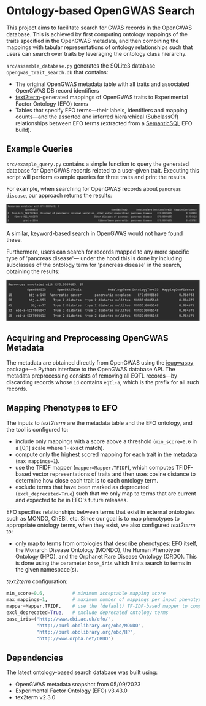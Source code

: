 # Ontology-based OpenGWAS Search
This project aims to facilitate search for GWAS records in the OpenGWAS database. This is achieved by first computing ontology mappings of the traits specified in the OpenGWAS metadata, and then combining the mappings with tabular representations of ontology relationships such that users can search over traits by leveraging the ontology class hierarchy. 

`src/assemble_database.py` generates the SQLite3 database `opengwas_trait_search.db` that contains:
- The original OpenGWAS metadata table with all traits and associated OpenGWAS DB record identifiers
- [text2term](https://github.com/ccb-hms/ontology-mapper)-generated mappings of OpenGWAS traits to Experimental Factor Ontology (EFO) terms
- Tables that specify EFO terms—their labels, identifiers and mapping counts—and the asserted and inferred hierarchical (SubclassOf) relationships between EFO terms (extracted from a [SemanticSQL](https://github.com/INCATools/semantic-sql) EFO build). 



## Example Queries
`src/example_query.py` contains a simple function to query the generated database for OpenGWAS records related to a user-given trait. Executing this script will perform example queries for three traits and print the results. 

For example, when searching for OpenGWAS records about `pancreas disease`, our approach returns the results:

![](resources/example_search_1.png)

A similar, keyword-based search in OpenGWAS would not have found these.  

Furthermore, users can search for records mapped to any more specific type of 'pancreas disease'— under the hood this is done by including subclasses of the ontology term for 'pancreas disease' in the search, obtaining the results:

![](resources/example_search_2.png)


## Acquiring and Preprocessing OpenGWAS Metadata
The metadata are obtained directly from OpenGWAS using the [ieugwaspy](https://github.com/MRCIEU/ieugwaspy) package—a Python interface to the OpenGWAS database API. The metadata preprocessing consists of removing all EQTL records—by discarding records whose `id` contains `eqtl-a`, which is the prefix for all such records. 


## Mapping Phenotypes to EFO
The inputs to _text2term_ are the metadata table and the EFO ontology, and the tool is configured to: 
- include only mappings with a score above a threshold (`min_score=0.6` in a [0,1] scale where 1=exact match).
- compute only the highest scored mapping for each trait in the metadata (`max_mappings=1`). 
- use the TFIDF mapper (`mapper=Mapper.TFIDF`), which computes TFIDF-based vector representations of traits and then uses cosine distance to determine how close each trait is to each ontology term. 
- exclude terms that have been marked as deprecated (`excl_deprecated=True`) such that we only map to terms that are current and expected to be in EFO's future releases.

EFO specifies relationships between terms that exist in external ontologies such as MONDO, ChEBI, etc. Since our goal is to map phenotypes to appropriate ontology terms, when they exist, we also configured _text2term_ to:

- only map to terms from ontologies that describe phenotypes: EFO itself, the Monarch Disease Ontology (MONDO), the Human Phenotype Ontology (HPO), and the Orphanet Rare Disease Ontology (ORDO). This is done using the parameter `base_iris` which limits search to terms in the given namespace(s). 

_text2term_ configuration:
```python
min_score=0.6,          # minimum acceptable mapping score 
max_mappings=1,         # maximum number of mappings per input phenotype
mapper=Mapper.TFIDF,    # use the (default) TF-IDF-based mapper to compare strings  
excl_deprecated=True,   # exclude deprecated ontology terms
base_iris=("http://www.ebi.ac.uk/efo/", 
           "http://purl.obolibrary.org/obo/MONDO",
           "http://purl.obolibrary.org/obo/HP", 
           "http://www.orpha.net/ORDO")
```


## Dependencies
The latest ontology-based search database was built using:
- OpenGWAS metadata snapshot from 05/09/2023
- Experimental Factor Ontology (EFO) v3.43.0
- tex2term v2.3.0